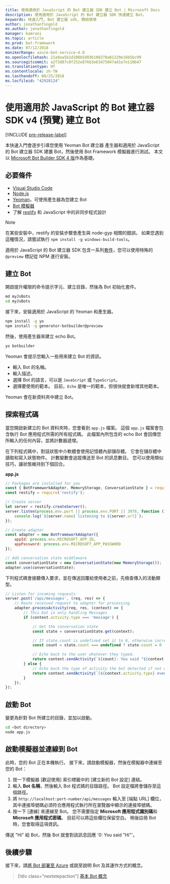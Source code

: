 ```yaml
---
title: 使用適用於 JavaScript 的 Bot 建立器 SDK 建立 Bot | Microsoft Docs
description: 使用適用於 JavaScript 的 Bot 建立器 SDK 快速建立 Bot。
keywords: 快速入門, Bot 建立器 sdk, 開始使用
author: jonathanfingold
ms.author: jonathanfingold
manager: kamrani
ms.topic: article
ms.prod: bot-framework
ms.date: 07/12/2018
monikerRange: azure-bot-service-4.0
ms.openlocfilehash: 21a9aa5b1d108b5d03b108278a81229e16b5bc99
ms.sourcegitcommit: a2f3d87c0f252e876b3e63d75047ad1e7e110b47
ms.translationtype: HT
ms.contentlocale: zh-TW
ms.lasthandoff: 08/25/2018
ms.locfileid: "42928124"
---
```

# <a name="create-a-bot-with-the-bot-builder-sdk-v4-preview-for-javascript"></a>使用適用於 JavaScript 的 Bot 建立器 SDK v4 (預覽) 建立 Bot

[!INCLUDE [pre-release-label](../includes/pre-release-label.md)]

本快速入門會逐步引導您使用 Yeoman Bot 建立器 產生器和適用於 JavaScript 的 Bot 建立器 SDK 建置 Bot，然後使用 Bot Framework 模擬器進行測試。 本文以 [Microsoft Bot Builder SDK 4 版](https://github.com/Microsoft/botbuilder-js)作為基礎。

## <a name="prerequisites"></a>必要條件

- [Visual Studio Code](https://www.visualstudio.com/downloads)
- [Node.js](https://nodejs.org/en/)
- [Yeoman](http://yeoman.io/)，可使用產生器為您建立 Bot
- [Bot 模擬器](https://github.com/Microsoft/BotFramework-Emulator)
- 了解 [restify](http://restify.com/) 和 JavaScript 中的非同步程式設計

> [!NOTE]
> 在某些安裝中，restify 的安裝步驟會產生與 node-gyp 相關的錯誤。
> 如果您遇到這種情況，請嘗試執行 `npm install -g windows-build-tools`。

適用於 JavaScript 的 Bot 建立器 SDK 包含一系列[套件](https://github.com/Microsoft/botbuilder-js/tree/master/libraries)，您可以使用特殊的 `@preview` 標記從 NPM 進行安裝。

## <a name="create-a-bot"></a>建立 Bot

開啟提升權限的命令提示字元、建立目錄，然後為 Bot 初始化套件。

```bash
md myJsBots
cd myJsBots
```

接下來，安裝適用於 JavaScript 的 Yeoman 和產生器。

```bash
npm install -g yo
npm install -g generator-botbuilder@preview
```

然後，使用產生器來建立 echo Bot。

```bash
yo botbuilder
```

Yeoman 會提示您輸入一些用來建立 Bot 的資訊。

- 輸入 Bot 的名稱。
- 輸入描述。
- 選擇 Bot 的語言，可以是 `JavaScript` 或 `TypeScript`。
- 選擇要使用的範本。 目前，`Echo` 是唯一的範本，但很快就會新增其他範本。

Yeoman 會在新資料夾中建立 Bot。

## <a name="explore-code"></a>探索程式碼

當您開啟新建立的 Bot 資料夾時，您會看到 `app.js` 檔案。 這個 `app.js` 檔案會包含執行 Bot 應用程式所需的所有程式碼。 此檔案內所包含的 echo Bot 會回傳您所輸入的任何內容，並將計數器遞增。

在下列程式碼中，對話狀態中介軟體會使用記憶體內部儲存體。 它會在儲存體中讀取和寫入狀態物件。 計數變數會追蹤傳送至 Bot 的訊息數目。 您可以使用類似技巧，讓狀態維持到下個回合。

**app.js**
```javascript
// Packages are installed for you
const { BotFrameworkAdapter, MemoryStorage, ConversationState } = require('botbuilder');
const restify = require('restify');

// Create server
let server = restify.createServer();
server.listen(process.env.port || process.env.PORT || 3978, function () {
    console.log(`${server.name} listening to ${server.url}`);
});

// Create adapter
const adapter = new BotFrameworkAdapter({
    appId: process.env.MICROSOFT_APP_ID,
    appPassword: process.env.MICROSOFT_APP_PASSWORD
});

// Add conversation state middleware
const conversationState = new ConversationState(new MemoryStorage());
adapter.use(conversationState);
```

下列程式碼會接聽傳入要求，並在傳送回覆給使用者之前，先檢查傳入的活動類型。

```javascript
// Listen for incoming requests
server.post('/api/messages', (req, res) => {
    // Route received request to adapter for processing
    adapter.processActivity(req, res, (context) => {
        // This bot is only handling Messages
        if (context.activity.type === 'message') {

            // Get the conversation state
            const state = conversationState.get(context);

            // If state.count is undefined set it to 0, otherwise increment it by 1
            const count = state.count === undefined ? state.count = 0 : ++state.count;

            // Echo back to the user whatever they typed.
            return context.sendActivity(`${count}: You said "${context.activity.text}"`);
        } else {
            // Echo back the type of activity the bot detected if not of type message
            return context.sendActivity(`[${context.activity.type} event detected]`);
        }
    });
});
```

## <a name="start-your-bot"></a>啟動 Bot

變更為針對 Bot 所建立的目錄，並加以啟動。

```bash
cd <bot directory>
node app.js
```

## <a name="start-the-emulator-and-connect-your-bot"></a>啟動模擬器並連線到 Bot

此時，您的 Bot 正在本機執行。 接下來，請啟動模擬器，然後在模擬器中連線至您的 Bot：

1. 按一下模擬器 [歡迎使用] 索引標籤中的 [建立新的 Bot 設定] 連結。
1. 輸入 **Bot 名稱**，然後輸入 Bot 程式碼的目錄路徑。 Bot 設定檔將會儲存至這個路徑。
1. 將 `http://localhost:port-number/api/messages` 輸入至 [端點 URL] 欄位，其中連接埠號碼必須符合應用程式執行所在瀏覽器中顯示的連接埠號碼。
1. 按一下 [連線] 來連線至 Bot。 您不需要指定 **Microsoft 應用程式識別碼**和 **Microsoft 應用程式密碼**。 目前可以將這些欄位保留空白。 稍後註冊 Bot 時，您會取得這項資訊。

傳送 "Hi" 給 Bot，然後 Bot 就會對該訊息回應 '0: You said "Hi"'。

## <a name="next-steps"></a>後續步驟

接下來，請[將 Bot 部署至 Azure](../bot-builder-howto-deploy-azure.md) 或跳至說明 Bot 及其運作方式的概念。

> [!div class="nextstepaction"]
> [基本 Bot 概念](../v4sdk/bot-builder-basics.md)
